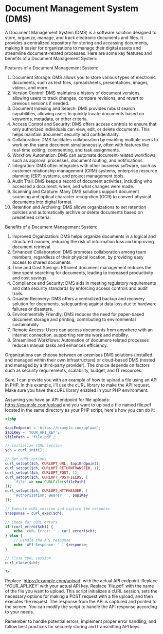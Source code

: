 # Document Management System (DMS)

A Document Management System (DMS) is a software solution designed to store, organize, manage, and track electronic documents and files. It provides a centralized repository for storing and accessing documents, making it easier for organizations to manage their digital assets and streamline document-related processes. Here are some key features and benefits of a Document Management System:

Features of a Document Management System:

1. Document Storage: DMS allows you to store various types of electronic documents, such as text files, spreadsheets, presentations, images, videos, and more.
2. Version Control: DMS maintains a history of document versions, allowing users to track changes, compare revisions, and revert to previous versions if needed.
3. Document Indexing and Search: DMS provides robust search capabilities, allowing users to quickly locate documents based on keywords, metadata, or other criteria.
4. Access Control and Security: DMS offers access controls to ensure that only authorized individuals can view, edit, or delete documents. This helps maintain document security and confidentiality.
5. Collaboration: DMS facilitates collaboration by enabling multiple users to work on the same document simultaneously, often with features like real-time editing, commenting, and task assignments.
6. Workflow Automation: DMS can automate document-related workflows, such as approval processes, document routing, and notifications.
7. Integration: DMS often integrates with other business software, such as customer relationship management (CRM) systems, enterprise resource planning (ERP) systems, and project management tools.
8. Audit Trail: DMS keeps a record of document activities, including who accessed a document, when, and what changes were made.
9. Scanning and Capture: Many DMS solutions support document scanning and optical character recognition (OCR) to convert physical documents into digital format.
10. Retention and Archiving: DMS allows organizations to set retention policies and automatically archive or delete documents based on predefined criteria.

Benefits of a Document Management System:

1. Improved Organization: DMS helps organize documents in a logical and structured manner, reducing the risk of information loss and improving document retrieval.
2. Enhanced Collaboration: DMS promotes collaboration among team members, regardless of their physical location, by providing easy access to shared documents.
3. Time and Cost Savings: Efficient document management reduces the time spent searching for documents, leading to increased productivity and cost savings.
4. Compliance and Security: DMS aids in meeting regulatory requirements and data security standards by enforcing access controls and audit trails.
5. Disaster Recovery: DMS offers a centralized backup and recovery solution for documents, safeguarding against data loss due to hardware failures or disasters.
6. Environmentally Friendly: DMS reduces the need for paper-based document storage and printing, contributing to environmental sustainability.
7. Remote Access: Users can access documents from anywhere with an internet connection, supporting remote work and mobility.
8. Streamlined Workflows: Automation of document-related processes reduces manual tasks and enhances efficiency.

Organizations can choose between on-premises DMS solutions (installed and managed within their own infrastructure) or cloud-based DMS (hosted and managed by a third-party provider). The choice depends on factors such as security requirements, scalability, budget, and IT resources.

Sure, I can provide you with an example of how to upload a file using an API in PHP. In this example, I'll use the cURL library to make the API request. Make sure you have the cURL library enabled in your PHP environment.

Assuming you have an API endpoint for file uploads: https://example.com/upload and you want to upload a file named file.pdf located in the same directory as your PHP script, here's how you can do it:

```php
<?php

$apiEndpoint = 'https://example.com/upload';
$apiKey = 'YOUR_API_KEY';
$filePath = 'file.pdf';

// Initialize cURL session
$ch = curl_init();

// Set cURL options
curl_setopt($ch, CURLOPT_URL, $apiEndpoint);
curl_setopt($ch, CURLOPT_RETURNTRANSFER, 1);
curl_setopt($ch, CURLOPT_POST, 1);
curl_setopt($ch, CURLOPT_POSTFIELDS, [
    'file' => new CURLFile($filePath)
]);
curl_setopt($ch, CURLOPT_HTTPHEADER, [
    'Authorization: Bearer ' . $apiKey
]);

// Execute cURL session and capture the response
$response = curl_exec($ch);

// Check for cURL errors
if (curl_errno($ch)) {
    echo 'cURL Error: ' . curl_error($ch);
} else {
    // Handle the API response
    echo 'API Response: ' . $response;
}

// Close cURL session
curl_close($ch);

?>
```
Replace 'https://example.com/upload' with the actual API endpoint.
Replace 'YOUR_API_KEY' with your actual API key.
Replace 'file.pdf' with the name of the file you want to upload.
This script initializes a cURL session, sets the necessary options for making a POST request with a file upload, and then executes the request. The response from the API is captured and printed to the screen. You can modify the script to handle the API response according to your needs.

Remember to handle potential errors, implement proper error handling, and follow best practices for securely storing and transmitting API keys.
